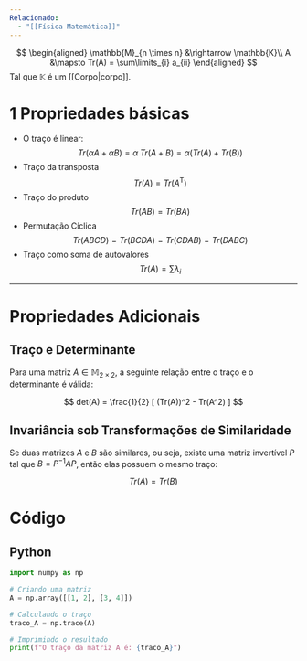 ```yaml
---
Relacionado:
  - "[[Física Matemática]]"
---
```

$$
\begin{aligned}
\mathbb{M}_{n \times n} &\rightarrow \mathbb{K}\\
A &\mapsto Tr(A) = \sum\limits_{i} a_{ii}
\end{aligned}
$$
Tal que $\mathbb{K}$ é um [[Corpo|corpo]].
# 1   Propriedades básicas
- O traço é linear:
$$
Tr(\alpha A + \alpha B) = \alpha \; Tr(A+B) = \alpha(Tr(A)+Tr(B))
$$
- Traço da transposta
$$
Tr(A) = Tr(A^{\mathsf{T}})
$$
- Traço do produto
$$
Tr(AB) = Tr(BA)
$$
- Permutação Cíclica
$$
Tr(ABCD) = Tr(BCDA) = Tr(CDAB) = Tr(DABC)
$$
- Traço como soma de autovalores
$$
Tr(A) = \sum \lambda_{i}
$$
---
# Propriedades Adicionais

## Traço e Determinante

Para uma matriz $A \in \mathbb{M}_{2 \times 2}$, a seguinte relação entre o traço e o determinante é válida:

$$
det(A) = \frac{1}{2} [ (Tr(A))^2 - Tr(A^2) ]
$$

## Invariância sob Transformações de Similaridade

Se duas matrizes $A$ e $B$ são similares, ou seja, existe uma matriz invertível $P$ tal que $B = P^{-1}AP$, então elas possuem o mesmo traço:

$$
Tr(A) = Tr(B)
$$

# Código

## Python

```python
import numpy as np

# Criando uma matriz
A = np.array([[1, 2], [3, 4]])

# Calculando o traço
traco_A = np.trace(A)

# Imprimindo o resultado
print(f"O traço da matriz A é: {traco_A}")

